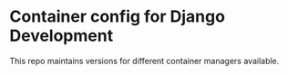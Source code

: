 # Container config for Django Development

This repo maintains versions for different container managers available.
